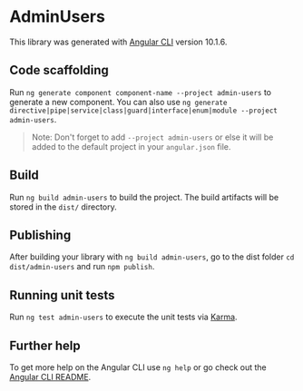 # AdminUsers

This library was generated with [Angular CLI](https://github.com/angular/angular-cli) version 10.1.6.

## Code scaffolding

Run `ng generate component component-name --project admin-users` to generate a new component. You can also use `ng generate directive|pipe|service|class|guard|interface|enum|module --project admin-users`.
> Note: Don't forget to add `--project admin-users` or else it will be added to the default project in your `angular.json` file. 

## Build

Run `ng build admin-users` to build the project. The build artifacts will be stored in the `dist/` directory.

## Publishing

After building your library with `ng build admin-users`, go to the dist folder `cd dist/admin-users` and run `npm publish`.

## Running unit tests

Run `ng test admin-users` to execute the unit tests via [Karma](https://karma-runner.github.io).

## Further help

To get more help on the Angular CLI use `ng help` or go check out the [Angular CLI README](https://github.com/angular/angular-cli/blob/master/README.md).
